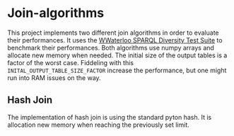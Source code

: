 # Join-algorithms

This project implements two different join algorithms in order to evaluate their performances.
It uses the [WWaterloo SPARQL Diversity Test Suite](https://dsg.uwaterloo.ca/watdiv/) to benchmark their performances.
Both algorithms use numpy arrays and allocate new memory when needed. The initial size of the output tables
is a factor of the worst case. Fiddeling with this `INITAL_OUTPUT_TABLE_SIZE_FACTOR` increase the performance, but one might run 
into RAM issues on the way.

## Hash Join

The implementation of hash join is using the standard pyton hash. It is allocation new memory when reaching the previously set limit.
